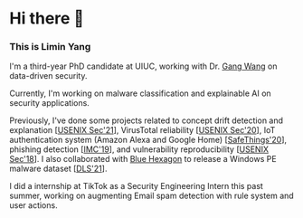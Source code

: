 # Hi there 👋

<!--
**whyisyoung/whyisyoung** is a ✨ _special_ ✨ repository because its `README.md` (this file) appears on your GitHub profile.

Here are some ideas to get you started:

- 🔭 I’m currently working on ...
- 🌱 I’m currently learning ...
- 👯 I’m looking to collaborate on ...
- 🤔 I’m looking for help with ...
- 💬 Ask me about ...
- 📫 How to reach me: ...
- 😄 Pronouns: ...
- ⚡ Fun fact: ...
-->

### This is Limin Yang

I'm a third-year PhD candidate at UIUC, working with Dr. [Gang Wang](https://gangw.cs.illinois.edu/) on data-driven security.

Currently, I'm working on malware classification and explainable AI on security applications.

Previously, I've done some projects related to concept drift detection and explanation [[USENIX Sec'21](https://liminyang.web.illinois.edu/data/USENIX21_CADE.pdf)],  VirusTotal reliability [[USENIX Sec'20](https://liminyang.web.illinois.edu/data/USENIX20_VirusTotal.pdf)], IoT authentication system (Amazon Alexa and Google Home) [[SafeThings'20](https://liminyang.web.illinois.edu/data/SafeThings20_Alexa.pdf)], phishing detection [[IMC'19](https://liminyang.web.illinois.edu/data/IMC19_VirusTotal.pdf)], and vulnerability reproducibility [[USENIX Sec'18](https://liminyang.web.illinois.edu/data/USENIX18_VulReproduction.pdf)]. I also collaborated with [Blue Hexagon](https://bluehexagon.ai) to release a Windows PE malware dataset [[DLS'21](https://liminyang.web.illinois.edu/data/DLS21_BODMAS.pdf)].

I did a internship at TikTok as a Security Engineering Intern this past summer, working on augmenting Email spam detection with rule system and user actions.
